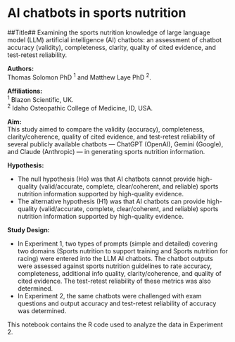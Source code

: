 # AI chatbots in sports nutrition
##Title##
Examining the sports nutrition knowledge of large language model (LLM) artificial intelligence (AI) chatbots: an assessment of chatbot accuracy (validity), completeness, clarity, quality of cited evidence, and test-retest reliability.

<p><strong>Authors:</strong><br>
Thomas Solomon PhD <sup>1</sup> and Matthew Laye PhD <sup>2</sup>.</p>

<p><strong>Affiliations:</strong><br>
<sup>1</sup> Blazon Scientific, UK.<br>
<sup>2</sup> Idaho Osteopathic College of Medicine, ID, USA.</p>

<p><strong>Aim:</strong><br>
This study aimed to compare the validity (accuracy), completeness, clarity/coherence, quality of cited evidence, and test-retest reliability of several publicly available chatbots — ChatGPT (OpenAI), Gemini (Google), and Claude (Anthropic) — in generating sports nutrition information.</p>

<p><strong>Hypothesis:</strong></p>
<ul>
    <li>The null hypothesis (Ho) was that AI chatbots cannot provide high-quality (valid/accurate, complete, clear/coherent, and reliable) sports nutrition information supported by high-quality evidence.</li>
    <li>The alternative hypothesis (H1) was that AI chatbots can provide high-quality (valid/accurate, complete, clear/coherent, and reliable) sports nutrition information supported by high-quality evidence.</li>
</ul>

<p><strong>Study Design:</strong></p>
<ul>
    <li>In Experiment 1, two types of prompts (simple and detailed) covering two domains (Sports nutrition to support training and Sports nutrition for racing) were entered into the LLM AI chatbots. The chatbot outputs were assessed against sports nutrition guidelines to rate accuracy, completeness, additional info quality, clarity/coherence, and quality of cited evidence. The test-retest reliability of these metrics was also determined.</li>
    <li>In Experiment 2, the same chatbots were challenged with exam questions and output accuracy and test-retest reliability of accuracy was determined.</li>
</ul>

<p>This notebook contains the R code used to analyze the data in <bold>Experiment 2</bold>.</p>
